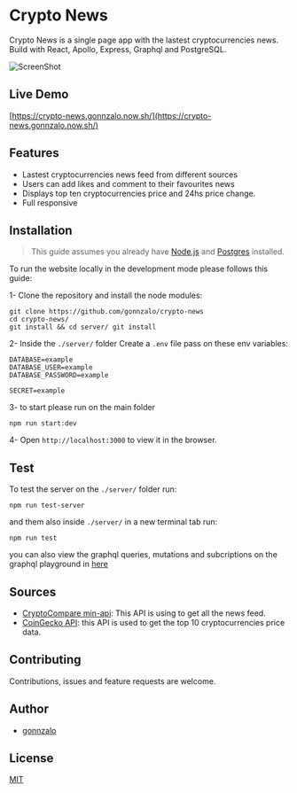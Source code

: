 # Crypto News

Crypto News is a single page app with the lastest cryptocurrencies news. Build with React, Apollo, Express, Graphql and PostgreSQL.

![ScreenShot](https://raw.github.com/gonnzalo/personal-website/master/src/images/crypto-news.png)

## Live Demo

[https://crypto-news.gonnzalo.now.sh/](https://crypto-news.gonnzalo.now.sh/)

## Features

- Lastest cryptocurrencies news feed from different sources
- Users can add likes and comment to their favourites news
- Displays top ten cryptocurrencies price and 24hs price change.
- Full responsive

## Installation

> This guide assumes you already have [Node.js](https://nodejs.org/en/) and [Postgres](https://www.postgresql.org/) installed.

To run the website locally in the development mode please follows this guide:

1- Clone the repository and install the node modules:

```shell
git clone https://github.com/gonnzalo/crypto-news
cd crypto-news/
git install && cd server/ git install
```

2- Inside the `./server/` folder Create a `.env` file pass on these env variables:

```shell
DATABASE=example
DATABASE_USER=example
DATABASE_PASSWORD=example

SECRET=example
```

3- to start please run on the main folder

```shell
npm run start:dev
```

4- Open `http://localhost:3000` to view it in the browser.

## Test

To test the server on the `./server/` folder run:

```shell
npm run test-server
```

and them also inside `./server/` in a new terminal tab run:

```shell
npm run test
```

you can also view the graphql queries, mutations and subcriptions on the graphql playground in [here](https://crypto-news-server.herokuapp.com/graphql)

## Sources

- [CryptoCompare min-api](https://min-api.cryptocompare.com/): This API is using to get all the news feed.
- [CoinGecko API](https://www.coingecko.com/en/api): this API is used to get the top 10 cryptocurrencies price data.

## Contributing

Contributions, issues and feature requests are welcome.

## Author

- [gonnzalo](https://github.com/gonnzalo)

## License

[MIT](https://choosealicense.com/licenses/mit/)

